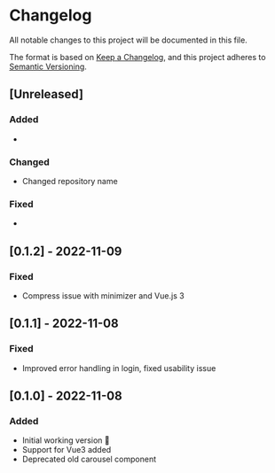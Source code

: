 # Changelog

All notable changes to this project will be documented in this file.

The format is based on [Keep a Changelog](https://keepachangelog.com/en/1.0.0/),
and this project adheres to [Semantic Versioning](https://semver.org/spec/v2.0.0.html).

## [Unreleased]

### Added

*

### Changed

* Changed repository name

### Fixed

*

## [0.1.2] - 2022-11-09

### Fixed

* Compress issue with minimizer and Vue.js 3

## [0.1.1] - 2022-11-08

### Fixed

* Improved error handling in login, fixed usability issue

## [0.1.0] - 2022-11-08

### Added

* Initial working version 🙌
* Support for Vue3 added
* Deprecated old carousel component
